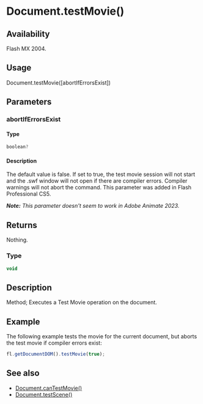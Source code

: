 # Document.testMovie()

## Availability

Flash MX 2004.

## Usage

Document.testMovie([abortIfErrorsExist])

## Parameters

### **abortIfErrorsExist**

#### Type

```typescript
boolean?
```

#### Description

The default value is false. If set to true, the test movie session will not start and the .swf window will not open if there are compiler errors. Compiler warnings will not abort the command. This parameter was added in Flash Professional CS5.

***Note:** This parameter doesn't seem to work in Adobe Animate 2023.*

## Returns

Nothing.

### Type

```typescript
void
```

## Description

Method; Executes a Test Movie operation on the document.

## Example

The following example tests the movie for the current document, but aborts the test movie if compiler errors exist:

```javascript
fl.getDocumentDOM().testMovie(true);
```

## See also

- [Document.canTestMovie()](../Document_object/Document27.md)
- [Document.testScene()](../Document_object/Document5979.md)
